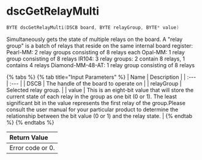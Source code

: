 # dscGetRelayMulti

```c
BYTE dscGetRelayMulti(DSCB board, BYTE relayGroup, BYTE* value)
```

Simultaneously gets the state of multiple relays on the board. A "relay group" is a batch of relays that reside on the same internal board register: Pearl-MM: 2 relay groups consisting of 8 relays each Opal-MM: 1 relay group consisting of 8 relays IR104: 3 relay groups: 2 contain 8 relays, 1 contains 4 relays Diamond-MM-48-AT: 1 relay group consisting of 8 relays

{% tabs %}
{% tab title="Input Parameters" %}
| Name | Description |
| :--- | :--- |
| DSCB | The handle of the board to operate on |
| relayGroup | Selected relay group. |
| value | This is an eight-bit value that will store the current state of each relay in the group as one bit \(0 or 1\). The least significant bit in the value represents the first relay of the group.Please consult the user manual for your particular product to determine the relationship between the bit value \(0 or 1\) and the relay state. |
{% endtab %}
{% endtabs %}

| Return Value |
| :--- |
| Error code or 0. |

